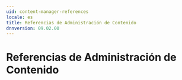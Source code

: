 ```yaml
---
uid: content-manager-references
locale: es
title: Referencias de Administración de Contenido 
dnnversion: 09.02.00
---
```


# Referencias de Administración de Contenido 
